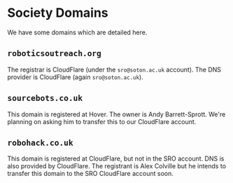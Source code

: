 # Society Domains

We have some domains which are detailed here.

## `roboticsoutreach.org`

The registrar is CloudFlare (under the `sro@soton.ac.uk` account). The DNS provider is CloudFlare (again `sro@soton.ac.uk`).

## `sourcebots.co.uk`

This domain is registered at Hover. The owner is Andy Barrett-Sprott. We're planning on asking him to transfer this to our CloudFlare account.

## `robohack.co.uk`

This domain is registered at CloudFlare, but not in the SRO account. DNS is also provided by CloudFlare. The registrant is Alex Colville but he intends to transfer this domain to the SRO CloudFlare account soon.

